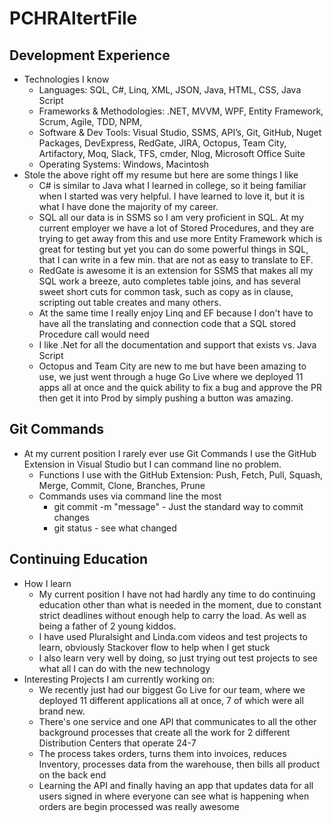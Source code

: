 # PCHRAltertFile

## Development Experience
- Technologies I know
   - Languages: SQL, C#, Linq, XML, JSON, Java, HTML, CSS, Java Script
	- Frameworks & Methodologies: .NET, MVVM, WPF, Entity Framework, Scrum, Agile, TDD, NPM, 
	- Software & Dev Tools: Visual Studio, SSMS, API’s, Git, GitHub, Nuget Packages, DevExpress, RedGate, JIRA, Octopus, Team City, Artifactory, Moq, Slack, TFS, cmder, Nlog, Microsoft Office Suite
	- Operating Systems: Windows, Macintosh
- Stole the above right off my resume but here are some things I like
	- C# is similar to Java what I learned in college, so it being familiar when I started was very helpful.  I have learned to love it, but it is what I have done the majority of my career. 
	- SQL all our data is in SSMS so I am very proficient in SQL.  At my current employer we have a lot of Stored Procedures, and they are trying to get away from this and use more Entity Framework which is great for testing but yet you can do some powerful things in SQL, that I can write in a few min. that are not as easy to translate to EF.
	- RedGate is awesome it is an extension for SSMS that makes all my SQL work a breeze, auto completes table joins, and has several sweet short cuts for common task, such as copy as in clause, scripting out table creates and many others.
	- At the same time I really enjoy Linq and EF because I don't have to have all the translating and connection code that a SQL stored Procedure call would need
	- I  like .Net for all the documentation and support that exists vs. Java Script
	- Octopus and Team City are new to me but have been amazing to use, we just went through a huge Go Live where we deployed 11 apps all at once and the quick ability to fix a bug and approve the PR then get it into Prod by simply pushing a button was amazing.
## Git Commands
- At my current position I rarely ever use Git Commands I use the GitHub Extension in Visual Studio but I can command line no problem. 
	- Functions I use with the GitHub Extension: Push, Fetch, Pull, Squash, Merge, Commit, Clone, Branches, Prune
	- Commands uses via command line the most
		- git commit -m "message" - Just the standard way to commit changes
		- git status - see what changed
## Continuing Education
- How I learn
	- My current position I have not had hardly any time to do continuing education other than what is needed in the moment, due to constant strict deadlines without enough help to carry the load.  As well as being a father of 2 young kiddos.
	- I have used Pluralsight and Linda.com videos and test projects to learn, obviously Stackover flow to help when I get stuck
	- I also learn very well by doing, so just trying out test projects to see what all I can do with the new technology
- Interesting Projects I am currently working on: 
	- We recently just had our biggest Go Live for our team, where we deployed 11 different applications all at once, 7 of which were all brand new.
	- There's one service and one API that communicates to all the other background processes that create all the work for 2 different Distribution Centers that operate 24-7
	- The process takes orders, turns them into invoices, reduces Inventory, processes data from the warehouse, then bills all product on the back end
	- Learning the API and finally having an app that updates data for all users signed in where everyone can see what is happening when orders are begin processed was really awesome


